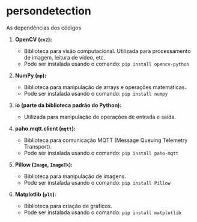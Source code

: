 # persondetection
As dependências dos códigos

1. **OpenCV (`cv2`):**
   - Biblioteca para visão computacional. Utilizada para processamento de imagem, leitura de vídeo, etc.
   - Pode ser instalada usando o comando: `pip install opencv-python`

2. **NumPy (`np`):**
   - Biblioteca para manipulação de arrays e operações matemáticas.
   - Pode ser instalada usando o comando: `pip install numpy`

3. **io (parte da biblioteca padrão do Python):**
   - Utilizada para manipulação de operações de entrada e saída.

4. **paho.mqtt.client (`mqtt`):**
   - Biblioteca para comunicação MQTT (Message Queuing Telemetry Transport).
   - Pode ser instalada usando o comando: `pip install paho-mqtt`

5. **Pillow (`Image`, `ImageTk`):**
   - Biblioteca para manipulação de imagens.
   - Pode ser instalada usando o comando: `pip install Pillow`
    
6. **Matplotlib (`plt`):**
   - Biblioteca para criação de gráficos.
   - Pode ser instalada usando o comando: `pip install matplotlib`

